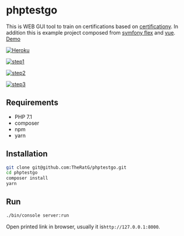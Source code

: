 # phptestgo

This is WEB GUI tool to train on certifications based on [certificationy](https://github.com/certificationy).
In addition this is example project composed from [symfony flex](https://symfony.com/doc/current/setup/flex.html) and [vue](https://vuejs.org/). 
[Demo](https://phptestgo.herokuapp.com/)

[![Heroku](https://heroku-badge.herokuapp.com/?app=phptestgo)](https://phptestgo.herokuapp.com/)

[![step1](https://user-images.githubusercontent.com/1580318/37083098-21f7e544-21f7-11e8-8b79-5d3fba150533.png)](https://user-images.githubusercontent.com/1580318/37082413-30311b6e-21f5-11e8-90b1-41d561ca90ea.png)

[![step2](https://user-images.githubusercontent.com/1580318/37083099-222e1362-21f7-11e8-8c65-eacb2da344a6.png)](https://user-images.githubusercontent.com/1580318/37082414-306b8fa6-21f5-11e8-8355-50b2385dd205.png)

[![step3](https://user-images.githubusercontent.com/1580318/37083100-227596ce-21f7-11e8-91e2-10b4e7be87b8.png)](https://user-images.githubusercontent.com/1580318/37082415-30a39964-21f5-11e8-9e97-74c897973bc4.png)

## Requirements
 
* PHP 7.1
* composer
* npm
* yarn
 
## Installation

 ```bash
git clone git@github.com:TheRatG/phptestgo.git
cd phptestgo
composer install
yarn
```

## Run

```bash
./bin/console server:run
```

Open printed link in browser, usually it is```http://127.0.0.1:8000```.
